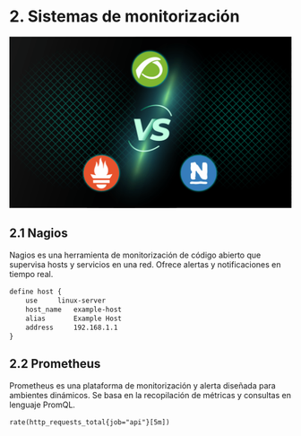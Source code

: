 # 2. Sistemas de monitorización

![sistemas](/img/Prometeus-VS-nagios-VS-pandora.png)
## 2.1 Nagios

Nagios es una herramienta de monitorización de código abierto que supervisa hosts y servicios en una red. Ofrece alertas y notificaciones en tiempo real.

```
define host {
    use     linux-server
    host_name   example-host
    alias       Example Host
    address     192.168.1.1
}

```
## 2.2 Prometheus

Prometheus es una plataforma de monitorización y alerta diseñada para ambientes dinámicos. Se basa en la recopilación de métricas y consultas en lenguaje PromQL.

```
rate(http_requests_total{job="api"}[5m])

```